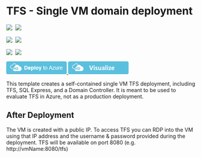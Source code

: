 # TFS - Single VM domain deployment

<IMG SRC="https://azbotstorage.blob.core.windows.net/badges/tfs-basic-domain/PublicLastTestDate.svg" />&nbsp;
<IMG SRC="https://azbotstorage.blob.core.windows.net/badges/tfs-basic-domain/PublicDeployment.svg" />&nbsp;

<IMG SRC="https://azbotstorage.blob.core.windows.net/badges/tfs-basic-domain/FairfaxLastTestDate.svg" />&nbsp;
<IMG SRC="https://azbotstorage.blob.core.windows.net/badges/tfs-basic-domain/FairfaxDeployment.svg" />&nbsp;

<IMG SRC="https://azbotstorage.blob.core.windows.net/badges/tfs-basic-domain/BestPracticeResult.svg" />&nbsp;
<IMG SRC="https://azbotstorage.blob.core.windows.net/badges/tfs-basic-domain/CredScanResult.svg" />&nbsp;

<a href="https://portal.azure.com/#create/Microsoft.Template/uri/https%3A%2F%2Fraw.githubusercontent.com%2FAzure%2Fazure-quickstart-templates%2Fmaster%2Ftfs-basic-domain%2Fazuredeploy.json" target="_blank">
    <img src="https://raw.githubusercontent.com/Azure/azure-quickstart-templates/master/1-CONTRIBUTION-GUIDE/images/deploytoazure.png"/> 
</a>
<a href="http://armviz.io/#/?load=https%3A%2F%2Fraw.githubusercontent.com%2FAzure%2Fazure-quickstart-templates%2Fmaster%2Ftfs-basic-domain%2Fazuredeploy.json" target="_blank">
    <img src="https://raw.githubusercontent.com/Azure/azure-quickstart-templates/master/1-CONTRIBUTION-GUIDE/images/visualizebutton.png"/> 
</a>

This template creates a self-contained single VM TFS deployment, including TFS, SQL Express, and a Domain Controller. It is meant to be used to evaluate TFS in Azure, not as a production deployment.

## After Deployment

The VM is created with a public IP. To access TFS you can RDP into the VM using that IP address and the username & password provided during the deployment. TFS will be available on port 8080 (e.g. http://vmName:8080/tfs)
